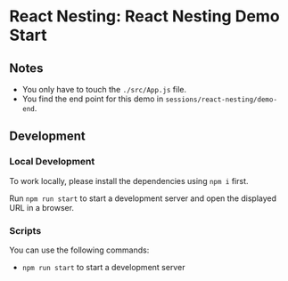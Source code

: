 # React Nesting: React Nesting Demo Start

## Notes

- You only have to touch the `./src/App.js` file.
- You find the end point for this demo in `sessions/react-nesting/demo-end`.

## Development

### Local Development

To work locally, please install the dependencies using `npm i` first.

Run `npm run start` to start a development server and open the displayed URL in a browser.

### Scripts

You can use the following commands:

- `npm run start` to start a development server
